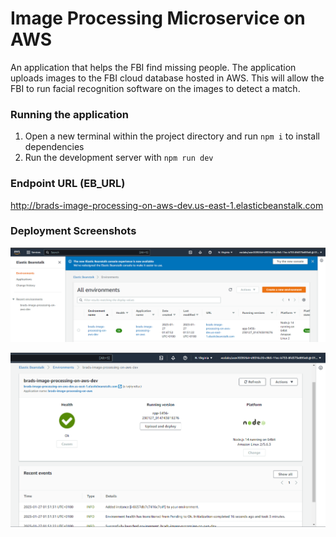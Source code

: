 # Image Processing Microservice on AWS

An application that helps the FBI find missing people.  The application uploads images to the FBI cloud database hosted in AWS. This will allow the FBI to run facial recognition software on the images to detect a match.

### Running the application

1. Open a new terminal within the project directory and run `npm i` to install dependencies
2. Run the development server with `npm run dev`

### Endpoint URL (EB_URL)

http://brads-image-processing-on-aws-dev.us-east-1.elasticbeanstalk.com

### Deployment Screenshots

![Deployment_screenshot_1](./deployment_screenshot/deployment_screenshot_1.png)

![Deployment_screenshot_2](./deployment_screenshot/deployment_screenshot_2.png)